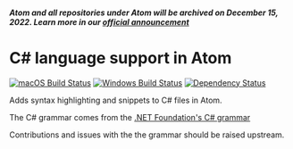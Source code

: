 ##### Atom and all repositories under Atom will be archived on December 15, 2022. Learn more in our [official announcement](https://github.blog/2022-06-08-sunsetting-atom/)
 # C# language support in Atom
[![macOS Build Status](https://travis-ci.org/atom/language-csharp.svg?branch=master)](https://travis-ci.org/atom/language-csharp)
[![Windows Build Status](https://ci.appveyor.com/api/projects/status/j1as3753y5t90obn/branch/master?svg=true)](https://ci.appveyor.com/project/Atom/language-csharp/branch/master) [![Dependency Status](https://david-dm.org/atom/language-csharp.svg)](https://david-dm.org/atom/language-csharp)

Adds syntax highlighting and snippets to C# files in Atom.

The C# grammar comes from the [.NET Foundation's C# grammar](https://github.com/dotnet/csharp-tmLanguage)

Contributions and issues with the the grammar should be raised upstream. 
